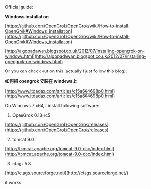 Official guide:

**Windows installation**

[https://github.com/OpenGrok/OpenGrok/wiki/How-to-install-OpenGrok#Windows_installation](https://github.com/OpenGrok/OpenGrok/wiki/How-to-install-OpenGrok#Windows_installation)

[http://algopadawan.blogspot.co.uk/2012/07/installing-opengrok-on-windows.html](http://algopadawan.blogspot.co.uk/2012/07/installing-opengrok-on-windows.html)

Or you can check out on this (actually I just follow this blog):

**如何把 opengrok 安装在 windows上**

[http://www.itdadao.com/articles/c15a664698p0.html](http://www.itdadao.com/articles/c15a664698p0.html)

On Windows 7 x64, I install following sotfware:

1. OpenGrok 0.13-rc5

[https://github.com/OpenGrok/OpenGrok/releases](https://github.com/OpenGrok/OpenGrok/releases)

2. tomcat 9.0

[http://tomcat.apache.org/tomcat-9.0-doc/index.html](http://tomcat.apache.org/tomcat-9.0-doc/index.html)

3. ctags 5.8

[http://ctags.sourceforge.net/](http://ctags.sourceforge.net/)

it works.

